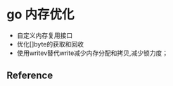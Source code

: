 <!---
markmeta_author: wongoo
markmeta_date: 2019-06-20
markmeta_title: Go 内存优化
markmeta_categories: 编程语言
markmeta_tags: golang,optimization
-->

# go 内存优化

- 自定义内存复用接口
- 优化[]byte的获取和回收
- 使用writev替代write减少内存分配和拷贝,减少锁力度；

## Reference



